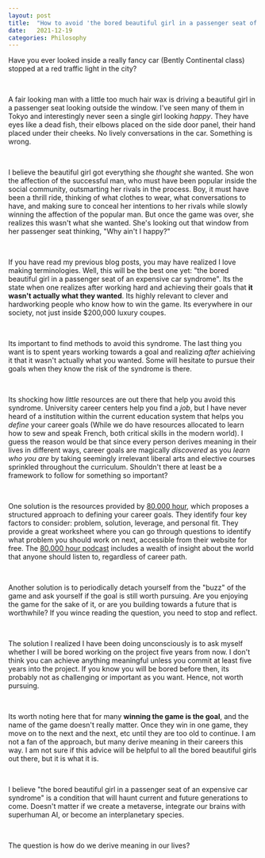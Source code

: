 ```yaml
---
layout: post
title:  "How to avoid 'the bored beautiful girl in a passenger seat of an expensive car' syndrome"
date:   2021-12-19
categories: Philosophy
---
```


Have you ever looked inside a really fancy car (Bently Continental class) stopped at a red traffic light in the city? 

&nbsp;

A fair looking man with a little too much hair wax is driving a beautiful girl in a passenger seat looking outside the window. I've seen many of them in Tokyo and interestingly never seen a single girl looking *happy*. They have eyes like a dead fish, their elbows placed on the side door panel, their hand placed under their cheeks. No lively conversations in the car. Something is wrong. 

&nbsp;

I believe the beautiful girl got everything she *thought* she wanted. She won the affection of the successful man, who must have been popular inside the social community, outsmarting her rivals in the process. Boy, it must have been a thrill ride, thinking of what clothes to wear, what conversations to have, and making sure to conceal her intentions to her rivals while slowly winning the affection of the popular man. But once the game was over, she realizes this wasn't what she wanted. She's looking out that window from her passenger seat thinking, "Why ain't I happy?"

&nbsp;

If you have read my previous blog posts, you may have realized I love making terminologies. Well, this will be the best one yet: "the bored beautiful girl in a passenger seat of an expensive car syndrome". Its the state when one realizes after working hard and achieving their goals that **it wasn't actually what they wanted**. Its highly relevant to clever and hardworking people who know how to win the game. Its everywhere in our society, not just inside $200,000 luxury coupes. 

&nbsp;

Its important to find methods to avoid this syndrome. The last thing you want is to spent years working towards a goal and realizing *after* achieiving it that it wasn't actually what you wanted. Some will hesitate to pursue their goals when they know the risk of the syndrome is there. 

&nbsp;

Its shocking how *little* resources are out there that help you avoid this syndrome. University career centers help you find a *job*, but I have never heard of a institution within the current education system that helps you *define* your career goals (While we do have resources allocated to learn how to sew and speak French, both critical skills in the modern world). I guess the reason would be that since every person derives meaning in their lives in different ways, career goals are magically *discovered* as you *learn who you are* by taking seemingly irrelevant liberal arts and elective courses sprinkled throughout the curriculum. Shouldn't there at least be a framework to follow for something so important? 

&nbsp;

One solution is the resources provided by [80,000 hour](https://80000hours.org/), which proposes a structured approach to defining your career goals. They identify four key factors to consider: problem, solution, leverage, and personal fit. They provide a great worksheet where you can go through questions to identify what problem you should work on next, accessible from their website for free. The [80,000 hour podcast](https://80000hours.org/podcast/episodes/) includes a wealth of insight about the world that anyone should listen to, regardless of career path. 

&nbsp;

Another solution is to periodically detach yourself from the "buzz" of the game and ask yourself if the goal is still worth pursuing. Are you enjoying the game for the sake of it, or are you building towards a future that is worthwhile? If you wince reading the question, you need to stop and reflect.  

&nbsp;

The solution I realized I have been doing unconsciously is to ask myself whether I will be bored working on the project five years from now. I don't think you can achieve anything meaningful unless you commit at least five years into the project. If you know you will be bored before then, its probably not as challenging or important as you want. Hence, not worth pursuing. 

&nbsp;

Its worth noting here that for many  **winning the game is the goal**, and the name of the game doesn't really matter. Once they win in one game, they move on to the next and the next, etc until they are too old to continue. I am not a fan of the approach, but many  derive meaning in their careers this way. I am not sure if this advice will be helpful to all the bored beautiful girls out there, but it is what it is. 

&nbsp;

I believe "the bored beautiful girl in a passenger seat of an expensive car syndrome" is a condition that will haunt current and future generations to come. Doesn't matter if we create a metaverse, integrate our brains with superhuman AI, or become an interplanetary species. 

&nbsp;

The question is how do we derive meaning in our lives?
